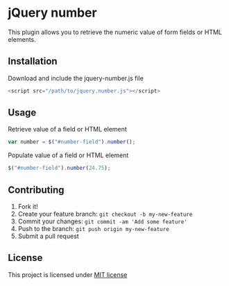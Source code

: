 # jQuery number

This plugin allows you to retrieve the numeric value of form fields or HTML elements.

## Installation

Download and include the jquery-number.js file
```javascript
<script src="/path/to/jquery.number.js"></script>
```

## Usage

Retrieve value of a field or HTML element
```javascript
var number = $("#number-field").number();
```

Populate value of a field or HTML element
```javascript
$("#number-field").number(24.75);
```

## Contributing

1. Fork it!
2. Create your feature branch: `git checkout -b my-new-feature`
3. Commit your changes: `git commit -am 'Add some feature'`
4. Push to the branch: `git push origin my-new-feature`
5. Submit a pull request

## License

This project is licensed under [MIT license](http://opensource.org/licenses/mit-license.php)
